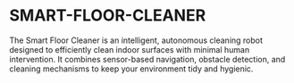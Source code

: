 # SMART-FLOOR-CLEANER
The Smart Floor Cleaner is an intelligent, autonomous cleaning robot designed to efficiently clean indoor surfaces with minimal human intervention. It combines sensor-based navigation, obstacle detection, and cleaning mechanisms to keep your environment tidy and hygienic.
